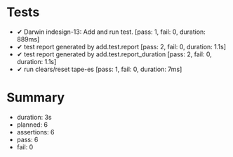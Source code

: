 # Tests

- ✔ Darwin indesign-13: Add and run test. [pass: 1, fail: 0, duration: 889ms]
- ✔ test report generated by add.test.report [pass: 2, fail: 0, duration: 1.1s]
- ✔ test report generated by add.test.report_duration [pass: 2, fail: 0, duration: 1.1s]
- ✔ run clears/reset tape-es [pass: 1, fail: 0, duration: 7ms]

# Summary

- duration: 3s
- planned: 6
- assertions: 6
- pass: 6
- fail: 0

